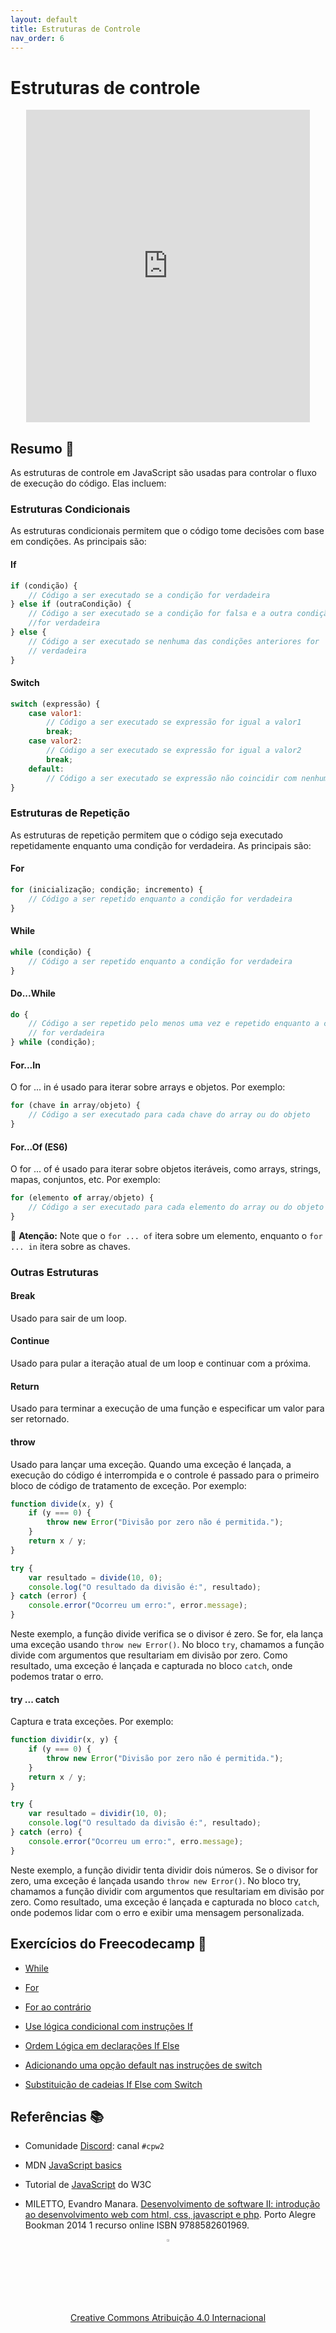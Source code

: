 ```yaml
---
layout: default
title: Estruturas de Controle
nav_order: 6
---
```


# Estruturas de controle

<center>
    <iframe src="https://cpw2.rpmhub.dev/controle/slides/index.html#/"
        title="Estruturas de Controle" width="90%" height="500"
        style="border:none;">
    </iframe>
</center>

## Resumo 📝

As estruturas de controle em JavaScript são usadas para controlar o fluxo de
execução do código. Elas incluem:

### Estruturas Condicionais

As estruturas condicionais permitem que o código tome decisões com base em
condições. As principais são:

#### If

```javascript
if (condição) {
    // Código a ser executado se a condição for verdadeira
} else if (outraCondição) {
    // Código a ser executado se a condição for falsa e a outra condição
    //for verdadeira
} else {
    // Código a ser executado se nenhuma das condições anteriores for
    // verdadeira
}
```

#### Switch

```javascript
switch (expressão) {
    case valor1:
        // Código a ser executado se expressão for igual a valor1
        break;
    case valor2:
        // Código a ser executado se expressão for igual a valor2
        break;
    default:
        // Código a ser executado se expressão não coincidir com nenhum dos casos anteriores
}
```

### Estruturas de Repetição

As estruturas de repetição permitem que o código seja executado repetidamente
enquanto uma condição for verdadeira. As principais são:

#### For

```javascript
for (inicialização; condição; incremento) {
    // Código a ser repetido enquanto a condição for verdadeira
}
```

#### While

```javascript
while (condição) {
    // Código a ser repetido enquanto a condição for verdadeira
}
```

#### Do...While

```javascript
do {
    // Código a ser repetido pelo menos uma vez e repetido enquanto a condição
    // for verdadeira
} while (condição);
```

#### For...In

O for ... in é usado para iterar sobre arrays e objetos. Por exemplo:

```javascript
for (chave in array/objeto) {
    // Código a ser executado para cada chave do array ou do objeto
}
```

#### For...Of (ES6)

O for ... of é usado para iterar sobre objetos iteráveis, como arrays, strings,
mapas, conjuntos, etc. Por exemplo:

```javascript
for (elemento of array/objeto) {
    // Código a ser executado para cada elemento do array ou do objeto
}
```

🚨 **Atenção:** Note que o `for ... of` itera sobre um elemento,
enquanto o `for ... in` itera sobre as chaves.

### Outras Estruturas

#### Break

Usado para sair de um loop.

#### Continue

Usado para pular a iteração atual de um loop e continuar com a próxima.

#### Return

Usado para terminar a execução de uma função e especificar um valor para ser
retornado.

#### throw

Usado para lançar uma exceção. Quando uma exceção é lançada, a execução do
código é interrompida e o controle é passado para o primeiro bloco de código
de tratamento de exceção. Por exemplo:

```javascript
function divide(x, y) {
    if (y === 0) {
        throw new Error("Divisão por zero não é permitida.");
    }
    return x / y;
}

try {
    var resultado = divide(10, 0);
    console.log("O resultado da divisão é:", resultado);
} catch (error) {
    console.error("Ocorreu um erro:", error.message);
}
```

Neste exemplo, a função divide verifica se o divisor é zero. Se for, ela lança
uma exceção usando `throw new Error()`. No bloco `try`, chamamos a função divide
com argumentos que resultariam em divisão por zero. Como resultado, uma exceção
é lançada e capturada no bloco `catch`, onde podemos tratar o erro.

#### try ... catch

Captura e trata exceções. Por exemplo:

```javascript
function dividir(x, y) {
    if (y === 0) {
        throw new Error("Divisão por zero não é permitida.");
    }
    return x / y;
}

try {
    var resultado = dividir(10, 0);
    console.log("O resultado da divisão é:", resultado);
} catch (erro) {
    console.error("Ocorreu um erro:", erro.message);
}
```

Neste exemplo, a função dividir tenta dividir dois números. Se o divisor for
zero, uma exceção é lançada usando `throw new Error()`. No bloco try, chamamos
a função dividir com argumentos que resultariam em divisão por zero. Como
resultado, uma exceção é lançada e capturada no bloco `catch`, onde podemos
lidar com o erro e exibir uma mensagem personalizada.

## Exercícios do Freecodecamp 🎯

* [While](https://www.freecodecamp.org/learn/javascript-algorithms-and-data-structures/basic-javascript/iterate-with-javascript-while-loops)

* [For](https://www.freecodecamp.org/learn/javascript-algorithms-and-data-structures/basic-javascript/iterate-with-javascript-for-loops)

* [For ao contrário](https://www.freecodecamp.org/learn/javascript-algorithms-and-data-structures/basic-javascript/count-backwards-with-a-for-loop)

* [Use lógica condicional com instruções If](https://www.freecodecamp.org/learn/javascript-algorithms-and-data-structures/basic-javascript/use-conditional-logic-with-if-statements)

* [Ordem Lógica em declarações If Else](https://www.freecodecamp.org/learn/javascript-algorithms-and-data-structures/basic-javascript/logical-order-in-if-else-statements)

* [Adicionando uma opção default nas instruções de switch](https://www.freecodecamp.org/learn/javascript-algorithms-and-data-structures/basic-javascript/adding-a-default-option-in-switch-statements)

* [Substituição de cadeias If Else com Switch](https://www.freecodecamp.org/learn/javascript-algorithms-and-data-structures/basic-javascript/replacing-if-else-chains-with-switch)

## Referências 📚

* Comunidade [Discord](https://discord.com/invite/C29cqvm): canal `#cpw2`

* MDN [JavaScript basics](https://developer.mozilla.org/en-US/docs/Learn/Getting_started_with_the_web/JavaScript_basics)

* Tutorial de [JavaScript](http://www.w3schools.com/js) do W3C

* MILETTO, Evandro Manara. [Desenvolvimento de software II: introdução ao desenvolvimento web com html, css, javascript e php](https://biblioteca.ifrs.edu.br/pergamum_ifrs/biblioteca_s/acesso_login.php?cod_acervo_acessibilidade=5020682&acesso=aHR0cHM6Ly9pbnRlZ3JhZGEubWluaGFiaWJsaW90ZWNhLmNvbS5ici9ib29rcy85Nzg4NTgyNjAxOTY5&label=acesso%20restrito). Porto Alegre Bookman 2014 1 recurso online ISBN 9788582601969.

<center>
<a href="https://github.com/rodrigoprestesmachado" target="blanck"><img src="../imgs/logo.png" alt="Rodrigo Prestes Machado" width="3%" height="3%" border=0 style="border:0; text-decoration:none; outline:none"></a><br/>
<a rel="license" href="http://creativecommons.org/licenses/by/4.0/">Creative Commons Atribuição 4.0 Internacional</a>
